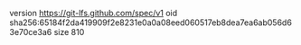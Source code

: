 version https://git-lfs.github.com/spec/v1
oid sha256:65184f2da419909f2e8231e0a0a08eed060517eb8dea7ea6ab056d63e70ce3a6
size 810

